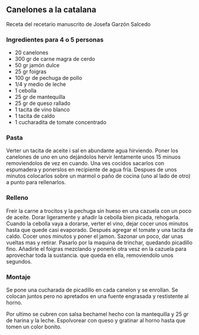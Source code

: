 ## Canelones a la catalana

Receta del recetario manuscrito de Josefa Garzón Salcedo

### Ingredientes para 4 o 5 personas

- 20 canelones
- 300 gr de carne magra de cerdo
- 50 gr jamón dulce
- 25 gr foigras
- 100 gr de pechuga de pollo
- 1/4 y medio de leche
- 1 cebolla
- 25 gr de mantequilla
- 25 gr de queso rallado
- 1 tacita de vino blanco
- 1 tacita de caldo
- 1 cucharadita de tomate concentrado

### Pasta

Verter un tacita de aceite i sal en abundante agua hirviendo.
Poner los canelones de uno en uno dejándolos hervir lentamente unos 15 minuos removiendolos de vez en cuando.
Una ves cocidos sacarlos con espumadera y ponerslos en recipiente de agua fría.
Despues de unos minutos colocarlos sobre un marmol o paño de cocina (uno al lado de otro) a punto para rellenarlos.

### Relleno

Freir la carne a trocitos y la pechuga sin hueso en una cazuela  con un poco de aceite.
Dorar ligeramente y añadir la cebolla bien picada, rehogarla.
Cuando la cebolla vaya a dorarse, verter el vino, dejar cocer unos minutos hasta que quede casi evaporado.
Después agregar el tomate y una tacita de caldo.
Cocer unos minutos y poner el jamon.
Sazonar un poco, dar unas vueltas mas y retirar.
Pasarlo por la maquina de trinchar, quedando picadillo fino.
Añadirle el foigras mezclando y ponerlo otra vesz en la cazuela para aprovechar toda la sustancia. que queda en ella, removiendolo unos segundos.

### Montaje

Se pone una cucharada de picadillo en cada canelon y se enrollan.
Se colocan juntos pero no apretados en una fuente engrasada y restistente al horno.

Por ultimo se cubren con salsa bechamel hecho con la mantequilla y 25 gr de harina y la leche.
Espolvorear con queso y gratinar al horno hasta que tomen un color bonito.




